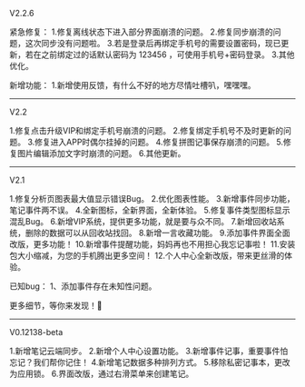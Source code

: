

V2.2.6

紧急修复：
1.修复离线状态下进入部分界面崩溃的问题。
2.修复同步崩溃的问题，这次同步没有问题啦。
3.若是登录后再绑定手机号的需要设置密码，现已更新，若在之前绑定过的话默认密码为 123456 ，可使用手机号+密码登录。
3.其他优化。

新增功能：
1.新增使用反馈，有什么不好的地方尽情吐槽叭，嘿嘿嘿。


------


V2.2

1.修复点击升级VIP和绑定手机号崩溃的问题。
2.修复绑定手机号不及时更新的问题。
3.修复进入APP时偶尔挂掉的问题。
4.修复拼图记事保存崩溃的问题。
5.修复图片编辑添加文字时崩溃的问题。
6.其他更新。


------


V2.1

1.修复分析页图表最大值显示错误Bug。
2.优化图表性能。
3.新增事件同步功能，笔记事件两不误。
4.全新图标，全新界面，全新体验。
5.修复事件类型图标显示混乱Bug。
6.新增VIP系统，提供更多功能，就是要与众不同。
7.新增回收站系统，删除的数据可以从回收站找回。
8.新增一言收藏功能。
9.添加事件界面全面改版，更多功能！
10.新增事件提醒功能，妈妈再也不用担心我忘记事啦！
11.安装包大小缩减，为您的手机腾出更多空间！
12.个人中心全新改版，带来更丝滑的体验。

已知bug：
1、添加事件存在未知性问题。

更多细节，等你来发现！🤗


------


V0.12138-beta

1.新增笔记云端同步。
2.新增个人中心设置功能。
3.新增事件记事，重要事件怕忘记？我们帮你记住！
4.新增笔记数据多种排列方式。
5.移除私密记事本，更改为应用锁。
6.界面改版，通过右滑菜单来创建笔记。

